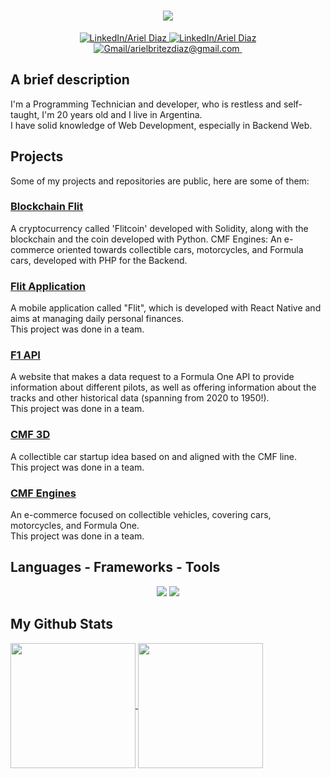 <h1 align="center">
    <img src="https://readme-typing-svg.herokuapp.com/?font=Lexend&color=ff4737&size=50&center=true&vCenter=true&width=900&height=70&pause=200&duration=2500&lines=Hi!+I'm+Ariel+Díaz!;Welcome+to+my+GitHub+Profile!" />
</h1>

<p align="center">
  <a href="https://www.linkedin.com/in/ariel-britez-diaz-technical/">
    <img src="https://badgen.net/badge/Title/Programming Technician?color=purple" alt="LinkedIn/Ariel Diaz" />
  </a>
  <a href="https://www.linkedin.com/in/ariel-britez-diaz-technical/">
    <img src="https://badgen.net/badge/LinkedIn/Ariel Diaz?color=blue" alt="LinkedIn/Ariel Diaz" />
  </a>
  <a href="mailto:arielbritezdiaz@email.com">
    <img src="https://badgen.net/badge/Gmail/arielbritezdiaz@gmail.com?color=blue" alt="Gmail/arielbritezdiaz@gmail.com" />
  </a>
  <a href="https://arielbritezdiaz.github.io/portfolio/">
    <img src="https://badgen.net/badge/Portfolio/Here?color=blue" alt="" />
  </a>
</p>

## A brief description
I'm a Programming Technician and developer, who is restless and self-taught, I'm 20 years old and I live in Argentina.\
I have solid knowledge of Web Development, especially in Backend Web.

## Projects
Some of my projects and repositories are public, here are some of them:

### <a href="https://github.com/ArielBritezDiaz/blockchain_flit" target="_blank">Blockchain Flit</a>
A cryptocurrency called 'Flitcoin' developed with Solidity, along with the blockchain and the coin developed with Python.
CMF Engines: An e-commerce oriented towards collectible cars, motorcycles, and Formula cars, developed with PHP for the Backend.

### <a href="https://github.com/ArielBritezDiaz/flit-application" target="_blank">Flit Application</a>
A mobile application called "Flit", which is developed with React Native and aims at managing daily personal finances.\
This project was done in a team.

### <a href="https://github.com/MarianoJSB/F1-API.github.io" target="_blank">F1 API</a>
A website that makes a data request to a Formula One API to provide information about different pilots, as well as offering information about the tracks and other historical data (spanning from 2020 to 1950!).\
This project was done in a team.

### <a href="https://github.com/MarianoJSB/cmf3d.github.io" target="_blank">CMF 3D</a>
A collectible car startup idea based on and aligned with the CMF line.\
This project was done in a team.

### <a href="https://github.com/ArielBritezDiaz/CMF_Engines" target="_blank">CMF Engines</a>
An e-commerce focused on collectible vehicles, covering cars, motorcycles, and Formula One.\
This project was done in a team.

## Languages - Frameworks - Tools
<div align="center">
  <img src="https://skillicons.dev/icons?i=html,css,js,ts,react,nestjs,postgres,mysql,git&theme=dark" />
  <img src="https://skillicons.dev/icons?i=neovim,linux,figma&theme=dark" />
</div>

## My Github Stats
<a href="https://github.com/ArielBritezDiaz/github-readme-stats">
  <img height=200 align="center" src="https://github-readme-stats.vercel.app/api?username=ArielBritezDiaz&title_color=ff4737&text_color=FFFFFB&icon_color=f0b35f&bg_color=102057&hide_rank=false&count_private=true&custom_title=Profile&show_icons=true" />
</a>
<a href="https://github.com/ArielBritezDiaz/convoychat">
  <img height=200 align="center" src="https://github-readme-stats.vercel.app/api/top-langs/?username=ArielBritezDiaz&show_icons=true&title_color=ff4737&text_color=FFFFFB&icon_color=f0b35f&bg_color=102057&hide_rank=false&count_private=true&include_all_commits=true&show_icons=true&layout=compact&langs_count=7&card_width=455&exclude_repo=nuevaProbandoGitGitHub,restapi-employees,fullStackOpenCourse,nuevaProbandoGitGitHub,test.github.io,colegio,cmf-engines,portfolio" />
</a>
